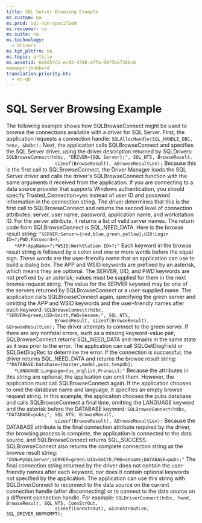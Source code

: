 ```yaml
---
title: SQL Server Browsing Example
ms.custom: na
ms.prod: sql-non-specified
ms.reviewer: na
ms.suite: na
ms.technology: 
  - drivers
ms.tgt_pltfrm: na
ms.topic: article
ms.assetid: 6e0d5fd1-ec93-4348-a77a-08f5ba738bc6
manager:jhubbard
translation.priority.ht: 
  - en-gb
---
```

# SQL Server Browsing Example
<?xml version="1.0" encoding="utf-8"?>
<developerReferenceWithoutSyntaxDocument xmlns="http://ddue.schemas.microsoft.com/authoring/2003/5" xmlns:xlink="http://www.w3.org/1999/xlink" xmlns:xsi="http://www.w3.org/2001/XMLSchema-instance" xsi:schemaLocation="http://ddue.schemas.microsoft.com/authoring/2003/5 http://dduestorage.blob.core.windows.net/ddueschema/developer.xsd">
  <introduction>
    <para>The following example shows how <legacyBold>SQLBrowseConnect</legacyBold> might be used to browse the connections available with a driver for SQL Server. First, the application requests a connection handle:</para>
    <code>SQLAllocHandle(SQL_HANDLE_DBC, henv, &amp;hdbc);</code>
    <para>Next, the application calls <legacyBold>SQLBrowseConnect</legacyBold> and specifies the SQL Server driver, using the driver description returned by <legacyBold>SQLDrivers</legacyBold>:</para>
    <code>SQLBrowseConnect(hdbc, "DRIVER={SQL Server};", SQL_NTS, BrowseResult,
                  sizeof(BrowseResult), &amp;BrowseResultLen);</code>
    <para>Because this is the first call to <legacyBold>SQLBrowseConnect</legacyBold>, the Driver Manager loads the SQL Server driver and calls the driver's <legacyBold>SQLBrowseConnect</legacyBold> function with the same arguments it received from the application.</para>
    <alert class="note">
      <para>If you are connecting to a data source provider that supports Windows authentication, you should specify <codeInline>Trusted_Connection=yes</codeInline> instead of user ID and password information in the connection string.</para>
    </alert>
    <para>The driver determines that this is the first call to <legacyBold>SQLBrowseConnect</legacyBold> and returns the second level of connection attributes: server, user name, password, application name, and workstation ID. For the server attribute, it returns a list of valid server names. The return code from <legacyBold>SQLBrowseConnect</legacyBold> is SQL_NEED_DATA. Here is the browse result string:</para>
    <code>"SERVER:Server={red,blue,green,yellow};UID:Login ID=?;PWD:Password=?;
   *APP:AppName=?;*WSID:WorkStation ID=?;"</code>
    <para>Each keyword in the browse result string is followed by a colon and one or more words before the equal sign. These words are the user-friendly name that an application can use to build a dialog box. The <legacyBold>APP</legacyBold> and <legacyBold>WSID</legacyBold> keywords are prefixed by an asterisk, which means they are optional. The <legacyBold>SERVER</legacyBold>, <legacyBold>UID</legacyBold>, and <legacyBold>PWD</legacyBold> keywords are not prefixed by an asterisk; values must be supplied for them in the next browse request string. The value for the <legacyBold>SERVER</legacyBold> keyword may be one of the servers returned by <legacyBold>SQLBrowseConnect</legacyBold> or a user-supplied name.</para>
    <para>The application calls <legacyBold>SQLBrowseConnect</legacyBold> again, specifying the green server and omitting the <legacyBold>APP</legacyBold> and <legacyBold>WSID</legacyBold> keywords and the user-friendly names after each keyword:</para>
    <code>SQLBrowseConnect(hdbc, "SERVER=green;UID=Smith;PWD=Sesame;", SQL_NTS,
                  BrowseResult, sizeof(BrowseResult), &amp;BrowseResultLen);</code>
    <para>The driver attempts to connect to the green server. If there are any nonfatal errors, such as a missing keyword-value pair, <legacyBold>SQLBrowseConnect</legacyBold> returns SQL_NEED_DATA and remains in the same state as it was prior to the error. The application can call <legacyBold>SQLGetDiagField</legacyBold> or <legacyBold>SQLGetDiagRec</legacyBold> to determine the error. If the connection is successful, the driver returns SQL_NEED_DATA and returns the browse result string:</para>
    <code>"*DATABASE:Database={master,model,pubs,tempdb};
   *LANGUAGE:Language={us_english,Franais};"</code>
    <para>Because the attributes in this string are optional, the application can omit them. However, the application must call <legacyBold>SQLBrowseConnect</legacyBold> again. If the application chooses to omit the database name and language, it specifies an empty browse request string. In this example, the application chooses the pubs database and calls <legacyBold>SQLBrowseConnect</legacyBold> a final time, omitting the <legacyBold>LANGUAGE</legacyBold> keyword and the asterisk before the <legacyBold>DATABASE</legacyBold> keyword:</para>
    <code>SQLBrowseConnect(hdbc, "DATABASE=pubs;", SQL_NTS, BrowseResult,
                  sizeof(BrowseResult), &amp;BrowseResultLen);</code>
    <para>Because the <legacyBold>DATABASE</legacyBold> attribute is the final connection attribute required by the driver, the browsing process is complete, the application is connected to the data source, and <legacyBold>SQLBrowseConnect</legacyBold> returns SQL_SUCCESS. <legacyBold>SQLBrowseConnect</legacyBold> also returns the complete connection string as the browse result string:</para>
    <code>"DSN=MySQLServer;SERVER=green;UID=Smith;PWD=Sesame;DATABASE=pubs;"</code>
    <para>The final connection string returned by the driver does not contain the user-friendly names after each keyword, nor does it contain optional keywords not specified by the application. The application can use this string with <legacyBold>SQLDriverConnect</legacyBold> to reconnect to the data source on the current connection handle (after disconnecting) or to connect to the data source on a different connection handle. For example:</para>
    <code>SQLDriverConnect(hdbc, hwnd, BrowseResult, SQL_NTS, ConnStrOut,
                  sizeof(ConnStrOut), &amp;ConnStrOutLen, SQL_DRIVER_NOPROMPT);</code>
  </introduction>
  <relatedTopics />
</developerReferenceWithoutSyntaxDocument>